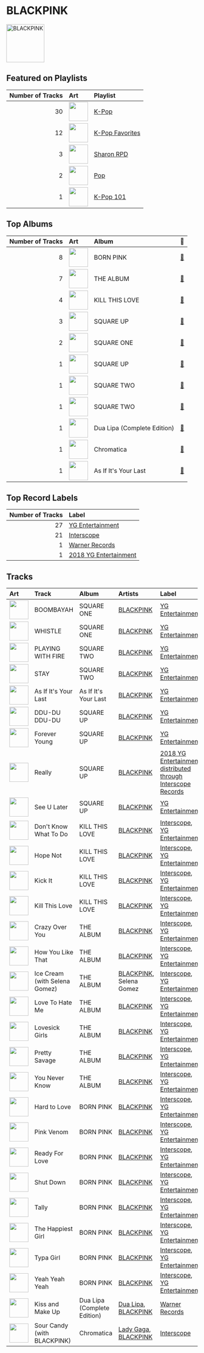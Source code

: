 
# BLACKPINK


<img src="https://i.scdn.co/image/ab6761610000e5ebc9690bc711d04b3d4fd4b87c" alt="BLACKPINK" width="100" />

## Featured on Playlists
|   Number of Tracks | Art                                                                                                                                                                                                                         | Playlist                                           |
|-------------------:|:----------------------------------------------------------------------------------------------------------------------------------------------------------------------------------------------------------------------------|:---------------------------------------------------|
|                 30 | <img src="https://mosaic.scdn.co/640/ab67616d0000b273505190077497c230422f2934ab67616d0000b2737dd8f95320e8ef08aa121dfeab67616d0000b2738164cd1a2e03b7ca2db9ff5eab67616d0000b273f7da7c0f322b7a1c95190d92" alt="" width="50" /> | [K-Pop](../playlists/k_pop.md)                     |
|                 12 | <img src="https://mosaic.scdn.co/640/ab67616d0000b2734ed058b71650a6ca2c04adffab67616d0000b273714e56679ab196354e2e443eab67616d0000b2737dd8f95320e8ef08aa121dfeab67616d0000b2738c4a282e84a53c1c8acf129a" alt="" width="50" /> | [K-Pop Favorites](../playlists/k_pop_favorites.md) |
|                  3 | <img src="https://mosaic.scdn.co/640/ab67616d0000b273830de2e836036f181df598d0ab67616d0000b273af2fda9fb591d43c355c2ac3ab67616d0000b273cc6f76f75551af499b5cd0cbab67616d0000b273da343b21617aac0c57e332bb" alt="" width="50" /> | [Sharon RPD](../playlists/sharon_rpd.md)           |
|                  2 | <img src="https://mosaic.scdn.co/640/ab67616d0000b27341aa6776dc15fbd71a2b4557ab67616d0000b273488df3d22b1f5c0ea15b686aab67616d0000b2739b9a3105ad4ffb91ad2e2798ab67616d0000b273d6ec808748fa5b0c2d3a6618" alt="" width="50" /> | [Pop](../playlists/pop.md)                         |
|                  1 | <img src="https://mosaic.scdn.co/640/ab67616d0000b2735c041fe9e3c9de436047d86bab67616d0000b2737a393b04e8ced571618223e8ab67616d0000b2737dd8f95320e8ef08aa121dfeab67616d0000b273829305487c8f3b96a1d955b3" alt="" width="50" /> | [K-Pop 101](../playlists/k_pop_101.md)             |
## Top Albums

|   Number of Tracks | Art                                                                                              | Album                       | 🔗                                                          |
|-------------------:|:-------------------------------------------------------------------------------------------------|:----------------------------|:-----------------------------------------------------------|
|                  8 | <img src="https://i.scdn.co/image/ab67616d0000b2734aeaaeeb0755f1d8a8b51738" alt="" width="50" /> | BORN PINK                   | [🔗](https://open.spotify.com/album/7jaSNQUBJbvfbZHLNFrV7P) |
|                  7 | <img src="https://i.scdn.co/image/ab67616d0000b2737dd8f95320e8ef08aa121dfe" alt="" width="50" /> | THE ALBUM                   | [🔗](https://open.spotify.com/album/71O60S5gIJSIAhdnrDIh3N) |
|                  4 | <img src="https://i.scdn.co/image/ab67616d0000b2735dcded478bd1a908dbabf05e" alt="" width="50" /> | KILL THIS LOVE              | [🔗](https://open.spotify.com/album/7viSsSKXrDa95CtUcuc1Iv) |
|                  3 | <img src="https://i.scdn.co/image/ab67616d0000b2733f6e15b13168587cfc120e52" alt="" width="50" /> | SQUARE UP                   | [🔗](https://open.spotify.com/album/1HwIUaaEuRsxsIyssqtGLH) |
|                  2 | <img src="https://i.scdn.co/image/ab67616d0000b273231a1b74cc820bb632de108c" alt="" width="50" /> | SQUARE ONE                  | [🔗](https://open.spotify.com/album/0AcFaK32ui9rF2ySEdXrv4) |
|                  1 | <img src="https://i.scdn.co/image/ab67616d0000b273bfd46639322b597331d9ecef" alt="" width="50" /> | SQUARE UP                   | [🔗](https://open.spotify.com/album/0wOiWrujRbxlKEGWRQpKYc) |
|                  1 | <img src="https://i.scdn.co/image/ab67616d0000b27318a4a215052e9f396864bd73" alt="" width="50" /> | SQUARE TWO                  | [🔗](https://open.spotify.com/album/2Fna4Tb7fme5aHsNMJtVtp) |
|                  1 | <img src="https://i.scdn.co/image/ab67616d0000b273895cda6254392eb17aae5390" alt="" width="50" /> | SQUARE TWO                  | [🔗](https://open.spotify.com/album/2s27rRgZswwbRJUQXSGTLf) |
|                  1 | <img src="https://i.scdn.co/image/ab67616d0000b2731764e1a1b94e887206782640" alt="" width="50" /> | Dua Lipa (Complete Edition) | [🔗](https://open.spotify.com/album/0obMz8EHnr3dg6NCUK4xWp) |
|                  1 | <img src="https://i.scdn.co/image/ab67616d0000b2736040effba89b9b00a6f6743a" alt="" width="50" /> | Chromatica                  | [🔗](https://open.spotify.com/album/05c49JgPmL4Uz2ZeqRx5SP) |
|                  1 | <img src="https://i.scdn.co/image/ab67616d0000b273d9ac4a9970da8f98ce2e2b35" alt="" width="50" /> | As If It's Your Last        | [🔗](https://open.spotify.com/album/6IzQb2kLydYNfzmKXvmndX) |

## Top Record Labels

|   Number of Tracks | Label                                                       |
|-------------------:|:------------------------------------------------------------|
|                 27 | [YG Entertainment](../labels/yg_entertainment.md)           |
|                 21 | [Interscope](../labels/interscope.md)                       |
|                  1 | [Warner Records](../labels/warner_records.md)               |
|                  1 | [2018 YG Entertainment](../labels/2018_yg_entertainment.md) |

## Tracks

| Art                                                                                              | Track                         | Album                       | Artists                                              | Label                                                                                    | 💚   | 🔗                                                          |
|:-------------------------------------------------------------------------------------------------|:------------------------------|:----------------------------|:-----------------------------------------------------|:-----------------------------------------------------------------------------------------|:----|:-----------------------------------------------------------|
| <img src="https://i.scdn.co/image/ab67616d0000b273231a1b74cc820bb632de108c" alt="" width="50" /> | BOOMBAYAH                     | SQUARE ONE                  | [BLACKPINK](blackpink.md)                            | [YG Entertainment](../labels/yg_entertainment.md)                                        | 💚   | [🔗](https://open.spotify.com/track/3yHQKddM8SVCRnuPSo3HPN) |
| <img src="https://i.scdn.co/image/ab67616d0000b273231a1b74cc820bb632de108c" alt="" width="50" /> | WHISTLE                       | SQUARE ONE                  | [BLACKPINK](blackpink.md)                            | [YG Entertainment](../labels/yg_entertainment.md)                                        | 💚   | [🔗](https://open.spotify.com/track/7HWmJ1wBecOAMNGjC6SmKE) |
| <img src="https://i.scdn.co/image/ab67616d0000b27318a4a215052e9f396864bd73" alt="" width="50" /> | PLAYING WITH FIRE             | SQUARE TWO                  | [BLACKPINK](blackpink.md)                            | [YG Entertainment](../labels/yg_entertainment.md)                                        | 💚   | [🔗](https://open.spotify.com/track/7qmvLmX9tyaTiBAVNI6YEn) |
| <img src="https://i.scdn.co/image/ab67616d0000b273895cda6254392eb17aae5390" alt="" width="50" /> | STAY                          | SQUARE TWO                  | [BLACKPINK](blackpink.md)                            | [YG Entertainment](../labels/yg_entertainment.md)                                        |     | [🔗](https://open.spotify.com/track/4TWHREp4wv0TmewqR6rgRd) |
| <img src="https://i.scdn.co/image/ab67616d0000b273d9ac4a9970da8f98ce2e2b35" alt="" width="50" /> | As If It's Your Last          | As If It's Your Last        | [BLACKPINK](blackpink.md)                            | [YG Entertainment](../labels/yg_entertainment.md)                                        | 💚   | [🔗](https://open.spotify.com/track/1Zyd6zQnC6XIIzmg3hP7Ot) |
| <img src="https://i.scdn.co/image/ab67616d0000b2733f6e15b13168587cfc120e52" alt="" width="50" /> | DDU-DU DDU-DU                 | SQUARE UP                   | [BLACKPINK](blackpink.md)                            | [YG Entertainment](../labels/yg_entertainment.md)                                        | 💚   | [🔗](https://open.spotify.com/track/7b8YOVV5quZcSKEijDgyWB) |
| <img src="https://i.scdn.co/image/ab67616d0000b2733f6e15b13168587cfc120e52" alt="" width="50" /> | Forever Young                 | SQUARE UP                   | [BLACKPINK](blackpink.md)                            | [YG Entertainment](../labels/yg_entertainment.md)                                        | 💚   | [🔗](https://open.spotify.com/track/2naEVOadudtXHwtZNfjMDM) |
| <img src="https://i.scdn.co/image/ab67616d0000b273bfd46639322b597331d9ecef" alt="" width="50" /> | Really                        | SQUARE UP                   | [BLACKPINK](blackpink.md)                            | [2018 YG Entertainment, distributed through Interscope Records](../labels/interscope.md) | 💚   | [🔗](https://open.spotify.com/track/2URMA0ap6SAI8wFmcY1yta) |
| <img src="https://i.scdn.co/image/ab67616d0000b2733f6e15b13168587cfc120e52" alt="" width="50" /> | See U Later                   | SQUARE UP                   | [BLACKPINK](blackpink.md)                            | [YG Entertainment](../labels/yg_entertainment.md)                                        | 💚   | [🔗](https://open.spotify.com/track/3AyLh4R4D3fQfyqCsTdFf3) |
| <img src="https://i.scdn.co/image/ab67616d0000b2735dcded478bd1a908dbabf05e" alt="" width="50" /> | Don't Know What To Do         | KILL THIS LOVE              | [BLACKPINK](blackpink.md)                            | [Interscope](../labels/interscope.md), [YG Entertainment](../labels/yg_entertainment.md) | 💚   | [🔗](https://open.spotify.com/track/0zYqFyhiTj419q56lNsjk0) |
| <img src="https://i.scdn.co/image/ab67616d0000b2735dcded478bd1a908dbabf05e" alt="" width="50" /> | Hope Not                      | KILL THIS LOVE              | [BLACKPINK](blackpink.md)                            | [Interscope](../labels/interscope.md), [YG Entertainment](../labels/yg_entertainment.md) | 💚   | [🔗](https://open.spotify.com/track/7mW8ar9hy7GSeH4lohyOKs) |
| <img src="https://i.scdn.co/image/ab67616d0000b2735dcded478bd1a908dbabf05e" alt="" width="50" /> | Kick It                       | KILL THIS LOVE              | [BLACKPINK](blackpink.md)                            | [Interscope](../labels/interscope.md), [YG Entertainment](../labels/yg_entertainment.md) |     | [🔗](https://open.spotify.com/track/6Ks1e4WEUeOGgnTGZ4IMXo) |
| <img src="https://i.scdn.co/image/ab67616d0000b2735dcded478bd1a908dbabf05e" alt="" width="50" /> | Kill This Love                | KILL THIS LOVE              | [BLACKPINK](blackpink.md)                            | [Interscope](../labels/interscope.md), [YG Entertainment](../labels/yg_entertainment.md) | 💚   | [🔗](https://open.spotify.com/track/18PergoIrGmRyeYxnaXJN2) |
| <img src="https://i.scdn.co/image/ab67616d0000b2737dd8f95320e8ef08aa121dfe" alt="" width="50" /> | Crazy Over You                | THE ALBUM                   | [BLACKPINK](blackpink.md)                            | [Interscope](../labels/interscope.md), [YG Entertainment](../labels/yg_entertainment.md) | 💚   | [🔗](https://open.spotify.com/track/7qq0EOPW4RRlqdvMBmdd73) |
| <img src="https://i.scdn.co/image/ab67616d0000b2737dd8f95320e8ef08aa121dfe" alt="" width="50" /> | How You Like That             | THE ALBUM                   | [BLACKPINK](blackpink.md)                            | [Interscope](../labels/interscope.md), [YG Entertainment](../labels/yg_entertainment.md) | 💚   | [🔗](https://open.spotify.com/track/4SFknyjLcyTLJFPKD2m96o) |
| <img src="https://i.scdn.co/image/ab67616d0000b2737dd8f95320e8ef08aa121dfe" alt="" width="50" /> | Ice Cream (with Selena Gomez) | THE ALBUM                   | [BLACKPINK](blackpink.md), Selena Gomez              | [Interscope](../labels/interscope.md), [YG Entertainment](../labels/yg_entertainment.md) | 💚   | [🔗](https://open.spotify.com/track/4JUPEh2DVSXFGExu4Uxevz) |
| <img src="https://i.scdn.co/image/ab67616d0000b2737dd8f95320e8ef08aa121dfe" alt="" width="50" /> | Love To Hate Me               | THE ALBUM                   | [BLACKPINK](blackpink.md)                            | [Interscope](../labels/interscope.md), [YG Entertainment](../labels/yg_entertainment.md) | 💚   | [🔗](https://open.spotify.com/track/7iKDsPfLT0d5mu2htfMKBZ) |
| <img src="https://i.scdn.co/image/ab67616d0000b2737dd8f95320e8ef08aa121dfe" alt="" width="50" /> | Lovesick Girls                | THE ALBUM                   | [BLACKPINK](blackpink.md)                            | [Interscope](../labels/interscope.md), [YG Entertainment](../labels/yg_entertainment.md) | 💚   | [🔗](https://open.spotify.com/track/4Ws314Ylb27BVsvlZOy30C) |
| <img src="https://i.scdn.co/image/ab67616d0000b2737dd8f95320e8ef08aa121dfe" alt="" width="50" /> | Pretty Savage                 | THE ALBUM                   | [BLACKPINK](blackpink.md)                            | [Interscope](../labels/interscope.md), [YG Entertainment](../labels/yg_entertainment.md) | 💚   | [🔗](https://open.spotify.com/track/1XnpzbOGptRwfJhZgLbmSr) |
| <img src="https://i.scdn.co/image/ab67616d0000b2737dd8f95320e8ef08aa121dfe" alt="" width="50" /> | You Never Know                | THE ALBUM                   | [BLACKPINK](blackpink.md)                            | [Interscope](../labels/interscope.md), [YG Entertainment](../labels/yg_entertainment.md) | 💚   | [🔗](https://open.spotify.com/track/39kzWAiVPpycdMpr745oPj) |
| <img src="https://i.scdn.co/image/ab67616d0000b2734aeaaeeb0755f1d8a8b51738" alt="" width="50" /> | Hard to Love                  | BORN PINK                   | [BLACKPINK](blackpink.md)                            | [Interscope](../labels/interscope.md), [YG Entertainment](../labels/yg_entertainment.md) | 💚   | [🔗](https://open.spotify.com/track/3MJhPqL2IgGs7gHEB2M35q) |
| <img src="https://i.scdn.co/image/ab67616d0000b2734aeaaeeb0755f1d8a8b51738" alt="" width="50" /> | Pink Venom                    | BORN PINK                   | [BLACKPINK](blackpink.md)                            | [Interscope](../labels/interscope.md), [YG Entertainment](../labels/yg_entertainment.md) | 💚   | [🔗](https://open.spotify.com/track/6stcJnJHPO8RrYx5LLz5OP) |
| <img src="https://i.scdn.co/image/ab67616d0000b2734aeaaeeb0755f1d8a8b51738" alt="" width="50" /> | Ready For Love                | BORN PINK                   | [BLACKPINK](blackpink.md)                            | [Interscope](../labels/interscope.md), [YG Entertainment](../labels/yg_entertainment.md) |     | [🔗](https://open.spotify.com/track/7Dq4YNgsltQuTmhYz1wJzq) |
| <img src="https://i.scdn.co/image/ab67616d0000b2734aeaaeeb0755f1d8a8b51738" alt="" width="50" /> | Shut Down                     | BORN PINK                   | [BLACKPINK](blackpink.md)                            | [Interscope](../labels/interscope.md), [YG Entertainment](../labels/yg_entertainment.md) | 💚   | [🔗](https://open.spotify.com/track/0ARKW62l9uWIDYMZTUmJHF) |
| <img src="https://i.scdn.co/image/ab67616d0000b2734aeaaeeb0755f1d8a8b51738" alt="" width="50" /> | Tally                         | BORN PINK                   | [BLACKPINK](blackpink.md)                            | [Interscope](../labels/interscope.md), [YG Entertainment](../labels/yg_entertainment.md) | 💚   | [🔗](https://open.spotify.com/track/0bYVPJvXr8ACmw313cVvhB) |
| <img src="https://i.scdn.co/image/ab67616d0000b2734aeaaeeb0755f1d8a8b51738" alt="" width="50" /> | The Happiest Girl             | BORN PINK                   | [BLACKPINK](blackpink.md)                            | [Interscope](../labels/interscope.md), [YG Entertainment](../labels/yg_entertainment.md) | 💚   | [🔗](https://open.spotify.com/track/1XoY4WZrvPIphBaikXGjF8) |
| <img src="https://i.scdn.co/image/ab67616d0000b2734aeaaeeb0755f1d8a8b51738" alt="" width="50" /> | Typa Girl                     | BORN PINK                   | [BLACKPINK](blackpink.md)                            | [Interscope](../labels/interscope.md), [YG Entertainment](../labels/yg_entertainment.md) | 💚   | [🔗](https://open.spotify.com/track/0L8LOav65XwLjCLS11gNPD) |
| <img src="https://i.scdn.co/image/ab67616d0000b2734aeaaeeb0755f1d8a8b51738" alt="" width="50" /> | Yeah Yeah Yeah                | BORN PINK                   | [BLACKPINK](blackpink.md)                            | [Interscope](../labels/interscope.md), [YG Entertainment](../labels/yg_entertainment.md) | 💚   | [🔗](https://open.spotify.com/track/5TfKoQg9AjmDIWYKFoDqMN) |
| <img src="https://i.scdn.co/image/ab67616d0000b2731764e1a1b94e887206782640" alt="" width="50" /> | Kiss and Make Up              | Dua Lipa (Complete Edition) | [Dua Lipa](dua_lipa.md), [BLACKPINK](blackpink.md)   | [Warner Records](../labels/warner_records.md)                                            | 💚   | [🔗](https://open.spotify.com/track/7jr3iPu4O4bTCVwLMbdU2i) |
| <img src="https://i.scdn.co/image/ab67616d0000b2736040effba89b9b00a6f6743a" alt="" width="50" /> | Sour Candy (with BLACKPINK)   | Chromatica                  | [Lady Gaga](lady_gaga.md), [BLACKPINK](blackpink.md) | [Interscope](../labels/interscope.md)                                                    | 💚   | [🔗](https://open.spotify.com/track/1IWNylpZ477gIVUDpJL66u) |